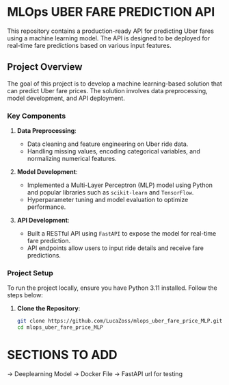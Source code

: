 # MLOps UBER FARE PREDICTION API

This repository contains a production-ready API for predicting Uber fares using a machine learning model. The API is designed to be deployed for real-time fare predictions based on various input features.

## Project Overview

The goal of this project is to develop a machine learning-based solution that can predict Uber fare prices. The solution involves data preprocessing, model development, and API deployment.

### Key Components

1. **Data Preprocessing**:  
   - Data cleaning and feature engineering on Uber ride data.
   - Handling missing values, encoding categorical variables, and normalizing numerical features.

2. **Model Development**:  
   - Implemented a Multi-Layer Perceptron (MLP) model using Python and popular libraries such as `scikit-learn` and `TensorFlow`.
   - Hyperparameter tuning and model evaluation to optimize performance.

3. **API Development**:  
   - Built a RESTful API using `FastAPI` to expose the model for real-time fare prediction.
   - API endpoints allow users to input ride details and receive fare predictions.

### Project Setup

To run the project locally, ensure you have Python 3.11 installed. Follow the steps below:

1. **Clone the Repository**:
   ```bash
   git clone https://github.com/LucaZoss/mlops_uber_fare_price_MLP.git
   cd mlops_uber_fare_price_MLP


# SECTIONS TO ADD

-> Deeplearning Model
-> Docker File
-> FastAPI url for testing